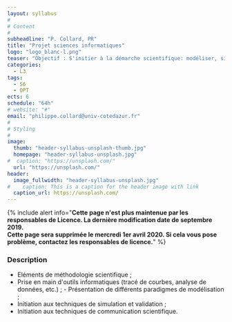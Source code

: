 ```yaml
---
layout: syllabus
#
# Content
#
subheadline: "P. Collard, PR"
title: "Projet sciences informatiques"
logo: "logo_blanc-l.png"
teaser: "Objectif : S'initier à la démarche scientifique: modéliser, simuler et valider l'étude d'un phénomène à l'aide d'outils informatiques. Savoir présenter un problème, discuter les approches de résolution possibles, défendre des conclusions devant des pairs, et réciproquement savoir évaluer les résultats d'autres études sur des sujets connexes."
categories:
  - L3
tags:
  - S6
  - OPT
ects: 6
schedule: "64h"
# website: "#"
email: "philippe.collard@univ-cotedazur.fr"
#
# Styling
#
image:
  thumb: "header-syllabus-unsplash-thumb.jpg"
  homepage: "header-syllabus-unsplash.jpg"
#  caption: "https://unsplash.com/"
  url: "https://unsplash.com/"
header:
  image_fullwidth: "header-syllabus-unsplash.jpg"
#    caption: This is a caption for the header image with link
  caption_url: https://unsplash.com/  
---
```


{% include alert info="<b>Cette page n'est plus maintenue par les responsables de Licence. La dernière modification date de septembre 2019.<br/>Cette page sera supprimée le mercredi 1er avril 2020. Si cela vous pose problème, contactez les responsables de licence.</b>" %}

###  Description ###

- Eléments de méthodologie scientifique ;
- Prise en main d'outils informatiques (tracé de courbes, analyse de données, etc.) ; - Présentation de différents paradigmes de modélisation ;
- Initiation aux techniques de simulation et validation ;
- Initiation aux techniques de communication scientifique.
